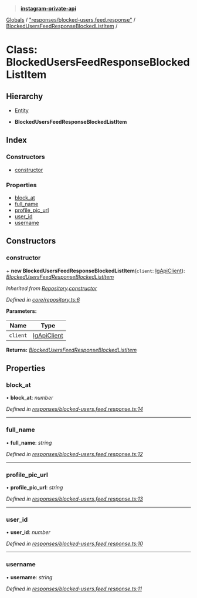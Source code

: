 > **[instagram-private-api](../README.md)**

[Globals](../README.md) / ["responses/blocked-users.feed.response"](../modules/_responses_blocked_users_feed_response_.md) / [BlockedUsersFeedResponseBlockedListItem](_responses_blocked_users_feed_response_.blockedusersfeedresponseblockedlistitem.md) /

# Class: BlockedUsersFeedResponseBlockedListItem

## Hierarchy

  * [Entity](_core_entity_.entity.md)

  * **BlockedUsersFeedResponseBlockedListItem**

## Index

### Constructors

* [constructor](_responses_blocked_users_feed_response_.blockedusersfeedresponseblockedlistitem.md#constructor)

### Properties

* [block_at](_responses_blocked_users_feed_response_.blockedusersfeedresponseblockedlistitem.md#block_at)
* [full_name](_responses_blocked_users_feed_response_.blockedusersfeedresponseblockedlistitem.md#full_name)
* [profile_pic_url](_responses_blocked_users_feed_response_.blockedusersfeedresponseblockedlistitem.md#profile_pic_url)
* [user_id](_responses_blocked_users_feed_response_.blockedusersfeedresponseblockedlistitem.md#user_id)
* [username](_responses_blocked_users_feed_response_.blockedusersfeedresponseblockedlistitem.md#username)

## Constructors

###  constructor

\+ **new BlockedUsersFeedResponseBlockedListItem**(`client`: [IgApiClient](_core_client_.igapiclient.md)): *[BlockedUsersFeedResponseBlockedListItem](_responses_blocked_users_feed_response_.blockedusersfeedresponseblockedlistitem.md)*

*Inherited from [Repository](_core_repository_.repository.md).[constructor](_core_repository_.repository.md#constructor)*

*Defined in [core/repository.ts:6](https://github.com/dilame/instagram-private-api/blob/173bc62/src/core/repository.ts#L6)*

**Parameters:**

Name | Type |
------ | ------ |
`client` | [IgApiClient](_core_client_.igapiclient.md) |

**Returns:** *[BlockedUsersFeedResponseBlockedListItem](_responses_blocked_users_feed_response_.blockedusersfeedresponseblockedlistitem.md)*

## Properties

###  block_at

• **block_at**: *number*

*Defined in [responses/blocked-users.feed.response.ts:14](https://github.com/dilame/instagram-private-api/blob/173bc62/src/responses/blocked-users.feed.response.ts#L14)*

___

###  full_name

• **full_name**: *string*

*Defined in [responses/blocked-users.feed.response.ts:12](https://github.com/dilame/instagram-private-api/blob/173bc62/src/responses/blocked-users.feed.response.ts#L12)*

___

###  profile_pic_url

• **profile_pic_url**: *string*

*Defined in [responses/blocked-users.feed.response.ts:13](https://github.com/dilame/instagram-private-api/blob/173bc62/src/responses/blocked-users.feed.response.ts#L13)*

___

###  user_id

• **user_id**: *number*

*Defined in [responses/blocked-users.feed.response.ts:10](https://github.com/dilame/instagram-private-api/blob/173bc62/src/responses/blocked-users.feed.response.ts#L10)*

___

###  username

• **username**: *string*

*Defined in [responses/blocked-users.feed.response.ts:11](https://github.com/dilame/instagram-private-api/blob/173bc62/src/responses/blocked-users.feed.response.ts#L11)*